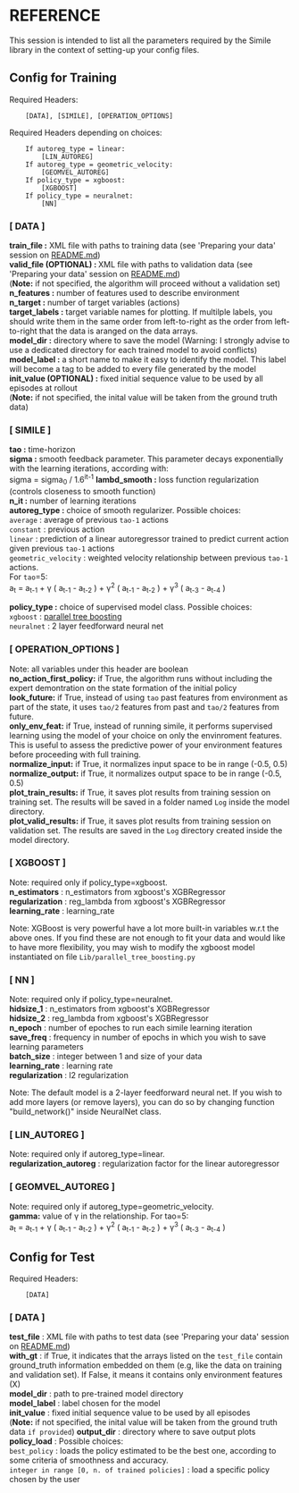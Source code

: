 
# REFERENCE
This session is intended to list all the parameters required by the Simile library in the context of setting-up your config files. <br>

## Config for Training
Required Headers:
```
    [DATA], [SIMILE], [OPERATION_OPTIONS]
```
Required Headers depending on choices:
```
    If autoreg_type = linear:
        [LIN_AUTOREG]
    If autoreg_type = geometric_velocity:
        [GEOMVEL_AUTOREG]
    If policy_type = xgboost:
        [XGBOOST]
    If policy_type = neuralnet:
        [NN]
```

### [ DATA ]
<b>train_file :</b> XML file with paths to training data (see 'Preparing your data' session on [README.md](https://github.com/lucianacendon/simile/blob/master/README.md)) <br>
<b>valid_file (OPTIONAL) : </b> XML file with paths to validation data (see 'Preparing your data' session on [README.md](https://github.com/lucianacendon/simile/blob/master/README.md)) <br> (<b>Note:</b> if not specified, the algorithm will proceed without a validation set) <br>
<b>n_features :</b> number of features used to describe environment <br>
<b>n_target :</b> number of target variables (actions) <br>
<b>target_labels :</b> target variable names for plotting. If multilple labels, you should write them in the same order from left-to-right as the order from left-to-right that the data is aranged on the data arrays. <br>
<b>model_dir :</b> directory where to save the model (Warning: I strongly advise to use a dedicated directory for each trained model to avoid conflicts)<br>
<b>model_label :</b> a short name to make it easy to identify the model. This label will become a tag to be added to every file generated by the model <br>
<b>init_value (OPTIONAL) :</b> fixed initial sequence value to be used by all episodes at rollout <br> (<b>Note:</b> if not specified, the inital value will be taken from the ground truth data) <br>

### [ SIMILE ]
<b>tao :</b> time-horizon <br>
<b>sigma :</b> smooth feedback parameter. This parameter decays exponentially with the learning iterations, according with: <br>
    sigma = sigma<sub>0</sub> / 1.6<sup>it-1</sup>
<b>lambd_smooth :</b> loss function regularization (controls closeness to smooth function)<br>
<b>n_it :</b> number of learning iterations <br>
<b>autoreg_type :</b> choice of smooth regularizer. Possible choices: <br>
    `average` : average of previous `tao-1` actions <br>
    `constant` : previous action <br>
    `linear` : prediction of a linear autoregressor trained to predict current action given previous `tao-1` actions <br>
    `geometric_velocity` : weighted velocity relationship between previous `tao-1` actions. <br>For `tao`=5: <br>
       a<sub>t</sub> = a<sub>t-1</sub> + γ ( a<sub>t-1</sub> - a<sub>t-2</sub> ) + γ<sup>2</sup> ( a<sub>t-1</sub> - a<sub>t-2</sub> ) + γ<sup>3</sup> ( a<sub>t-3</sub> - a<sub>t-4</sub> )

<b>policy_type :</b> choice of supervised model class. Possible choices: <br>
    `xgboost` : [parallel tree boosting](https://xgboost.readthedocs.io/en/latest/) <br>
    `neuralnet` : 2 layer feedforward neural net <br>
        
       
### [ OPERATION_OPTIONS ]
Note: all variables under this header are boolean <br>
<b>no_action_first_policy:</b> if True, the algorithm runs without including the expert demontration on the state formation of the initial policy <br>
<b>look_future:</b> if True, instead of using `tao` past features from environment as part of the state, it uses `tao/2` features from past and `tao/2` features from future. <br>
<b>only_env_feat:</b> if True, instead of running simile, it performs supervised learning using the model of your choice on only the envinroment features. This is useful to assess the predictive power of your environment features before proceeding with full training.<br>
<b>normalize_input:</b> if True, it normalizes input space to be in range (-0.5, 0.5)<br> 
<b>normalize_output:</b> if True, it normalizes output space to be in range (-0.5, 0.5) <br> 
<b>plot_train_results:</b> if True, it saves plot results from training session on training set. The results will be saved in a folder named `Log` inside the model directory. <br>
<b>plot_valid_results:</b> if True, it saves plot results from training session on validation set. The results are saved in the `Log` directory created inside the model directory.<br>

### [ XGBOOST ]
Note: required only if policy_type=xgboost.<br>
<b>n_estimators</b> : n_estimators from xgboost's XGBRegressor <br>
<b>regularization</b> : reg_lambda from xgboost's XGBRegressor <br>
<b>learning_rate</b> : learning_rate <br>

Note: XGBoost is very powerful have a lot more built-in variables w.r.t the above ones. If you find these are not enough to fit your data and would like to have more flexibility, you may wish to modify the xgboost model instantiated on file `Lib/parallel_tree_boosting.py`

### [ NN ]
Note: required only if policy_type=neuralnet.<br>
<b>hidsize_1</b> : n_estimators from xgboost's XGBRegressor <br>
<b>hidsize_2</b> : reg_lambda from xgboost's XGBRegressor <br>
<b>n_epoch</b> : number of epoches to run each simile learning iteration <br>
<b>save_freq</b> : frequency in number of epochs in which you wish to save learning parameters <br>
<b>batch_size</b> : integer between 1 and size of your data <br>
<b>learning_rate</b> : learning rate <bR>
<b>regularization</b> : l2 regularization <br>
    
Note: The default model is a 2-layer feedforward neural net. If you wish to add more layers (or remove layers), you can do so by changing function "build_network()" inside NeuralNet class. 

### [ LIN_AUTOREG ]
Note: required only if autoreg_type=linear. <br>
<b>regularization_autoreg</b> : regularization factor for the linear autoregressor

### [ GEOMVEL_AUTOREG ]
Note: required only if autoreg_type=geometric_velocity.<br>
<b>gamma:</b> value of γ in the relationship. For tao=5: <br>
   a<sub>t</sub> = a<sub>t-1</sub> + γ ( a<sub>t-1</sub> - a<sub>t-2</sub> ) + γ<sup>2</sup> ( a<sub>t-1</sub> - a<sub>t-2</sub> ) + γ<sup>3</sup> ( a<sub>t-3</sub> - a<sub>t-4</sub> )


## Config for Test
Required Headers:
```
    [DATA]
```
### [ DATA ]
<b>test_file</b> : XML file with paths to test data (see 'Preparing your data' session on [README.md](https://github.com/lucianacendon/simile/blob/master/README.md)) <br>
<b>with_gt</b> : if True, it indicates that the arrays listed on the `test_file` contain ground_truth information embedded on them (e.g, like the data on training and validation set). If False, it means it contains only environment features (X) <br>
<b>model_dir</b> : path to pre-trained model directory <br>
<b>model_label</b> : label chosen for the model <br>
<b>init_value</b> : </b> fixed initial sequence value to be used by all episodes <br> (<b>Note:</b> if not specified, the inital value will be taken from the ground truth data `if provided`)
<b>output_dir</b> : directory where to save output plots <br>
<b>policy_load</b> : Possible choices: <br>
    `best_policy` : loads the policy estimated to be the best one, according to some criteria of smoothness and accuracy. <br>
    `integer in range [0, n. of trained policies]` : load a specific policy chosen by the user <br>
